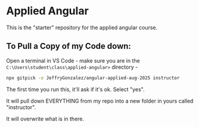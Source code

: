 # Applied Angular

This is the "starter" repository for the applied angular course.

## To Pull a Copy of my Code down:

Open a terminal in VS Code - make sure you are in the ` C:\Users\student\class\applied-angular>` directory -

```sh
npx gitpick -o JeffryGonzalez/angular-applied-aug-2025 instructor
```

The first time you run this, it'll ask if it's ok. Select "yes".

It will pull down EVERYTHING from my repo into a new folder in yours called "instructor".

It will overwrite what is in there.
